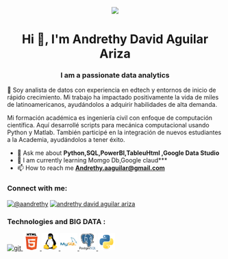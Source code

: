 <div  id = "header" align="center">
 <img src="https://media.giphy.com/media/lbcLMX9B6sTsGjUmS3/giphy.gif" width="600"/>
</div>


<h1 align="center">Hi 👋, I'm Andrethy David Aguilar Ariza</h1>
<h3 align="center">I am a passionate data analytics</h3>

💼 Soy analista de datos con experiencia en edtech y entornos de inicio de rápido crecimiento. Mi trabajo ha impactado positivamente la vida de miles de latinoamericanos, ayudándolos a adquirir habilidades de alta demanda.

Mi formación académica es ingeniería civil con enfoque de computación científica. Aquí desarrollé scripts para mecánica computacional usando Python y Matlab. También participé en la integración de nuevos estudiantes a la Academia, ayudándolos a tener éxito.

- 💬 Ask me about **Python,SQL,PowerBI,TableuHtml ,Google Data Studio**
- 🌱 I am currently learning Momgo Db,Google claud***
- 📫 How to reach me **Andrethy.aaguilar@gmail.com**

<h3 align="left">Connect with me:</h3>
<p align="left">
<a href="https://twitter.com/@aandrethy" target="blank"><img align="center" src="https://raw.githubusercontent.com/rahuldkjain/github-profile-readme-generator/master/src/images/icons/Social/twitter.svg" alt="@aandrethy" height="30" width="40" /></a>
<a href="https://linkedin.com/in/andrethy david aguilar ariza" target="blank"><img align="center" src="https://raw.githubusercontent.com/rahuldkjain/github-profile-readme-generator/master/src/images/icons/Social/linked-in-alt.svg" alt="andrethy david aguilar ariza" height="30" width="40" /></a>
</p>


<h3 align="left"> Technologies  and  BIG DATA :</h3>
<p align="left"> <a href="https://git-scm.com/" target="_blank" rel="noreferrer"> <img src="https://www.vectorlogo.zone/logos/git-scm/git-scm-icon.svg" alt="git" width="40" height="40"/> </a> <a href="https://www.w3.org/html/" target="_blank" rel="noreferrer"> <img src="https://raw.githubusercontent.com/devicons/devicon/master/icons/html5/html5-original-wordmark.svg" alt="html5" width="40" height="40"/> </a> <a href="https://www.linux.org/" target="_blank" rel="noreferrer"> <img src="https://raw.githubusercontent.com/devicons/devicon/master/icons/linux/linux-original.svg" alt="linux" width="40" height="40"/> </a> <a href="https://www.mysql.com/" target="_blank" rel="noreferrer"> <img src="https://raw.githubusercontent.com/devicons/devicon/master/icons/mysql/mysql-original-wordmark.svg" alt="mysql" width="40" height="40"/> </a> <a href="https://www.postgresql.org" target="_blank" rel="noreferrer"> <img src="https://raw.githubusercontent.com/devicons/devicon/master/icons/postgresql/postgresql-original-wordmark.svg" alt="postgresql" width="40" height="40"/> </a> <a href="https://www.python.org" target="_blank" rel="noreferrer"> <img src="https://raw.githubusercontent.com/devicons/devicon/master/icons/python/python-original.svg" alt="python" width="40" height="40"/> </a> </p>
